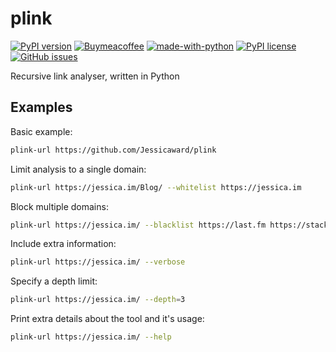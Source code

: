 # plink
[![PyPI version](https://badge.fury.io/py/plink-url.svg)](https://badge.fury.io/py/plink-url)
[![Buymeacoffee](https://badgen.net/badge/icon/buymeacoffee?icon=buymeacoffee&label)](https://www.buymeacoffee.com/sg6j7z465pf)
[![made-with-python](https://img.shields.io/badge/Made%20with-Python-1f425f.svg)](https://www.python.org/)
[![PyPI license](https://img.shields.io/pypi/l/ansicolortags.svg)](https://pypi.python.org/pypi/ansicolortags/)
[![GitHub issues](https://img.shields.io/github/issues/jessicaward/plink)](https://GitHub.com/jessicaward/plink/issues/)

Recursive link analyser, written in Python

## Examples
Basic example:
```bash
plink-url https://github.com/Jessicaward/plink
```

Limit analysis to a single domain:
```bash
plink-url https://jessica.im/Blog/ --whitelist https://jessica.im
```

Block multiple domains:
```bash
plink-url https://jessica.im/ --blacklist https://last.fm https://stackoverflow.com
```

Include extra information:
```bash
plink-url https://jessica.im/ --verbose
```

Specify a depth limit:
```bash
plink-url https://jessica.im/ --depth=3
```

Print extra details about the tool and it's usage:
```bash
plink-url https://jessica.im/ --help
```
